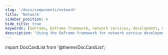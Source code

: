 ```yaml
---
slug: '/docs/components/network'
title: 'Network'
sidebar_position: 4
hide_title: true
keywords: [GoFrame, GoFrame framework, network services, development, network protocols, service optimization, Web services, RESTful API, TCP/UDP, load balancing]
description: "Using the GoFrame framework for network service development, covering the implementation of network protocols, RESTful API design, TCP/UDP communication, and how to optimize network service performance through load balancing."
---
```


import DocCardList from '@theme/DocCardList';

<DocCardList />